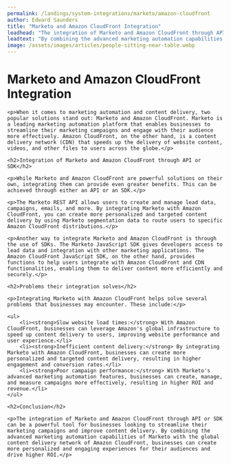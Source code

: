 ```yaml
---
permalink: /landings/system-integrations/marketo/amazon-cloudfront
author: Edward Saunders
title: "Marketo and Amazon CloudFront Integration"
leadhead: "The integration of Marketo and Amazon CloudFront through API or SDK can be a powerful tool for businesses looking to streamline their marketing campaigns and improve content delivery"
leadtext: "By combining the advanced marketing automation capabilities of Marketo with the global content delivery network of Amazon CloudFront, businesses can create more personalized and engaging experiences for their audiences and drive higher ROI."
image: /assets/images/articles/people-sitting-near-table.webp
---
```

<div class="arttext">	<h1>Marketo and Amazon CloudFront Integration</h1>

	<p>When it comes to marketing automation and content delivery, two popular solutions stand out: Marketo and Amazon CloudFront. Marketo is a leading marketing automation platform that enables businesses to streamline their marketing campaigns and engage with their audience more effectively. Amazon CloudFront, on the other hand, is a content delivery network (CDN) that speeds up the delivery of website content, videos, and other files to users across the globe.</p>

	<h2>Integration of Marketo and Amazon CloudFront through API or SDK</h2>

	<p>While Marketo and Amazon CloudFront are powerful solutions on their own, integrating them can provide even greater benefits. This can be achieved through either an API or an SDK.</p>

	<p>The Marketo REST API allows users to create and manage lead data, campaigns, emails, and more. By integrating Marketo with Amazon CloudFront, you can create more personalized and targeted content delivery by using Marketo segmentation data to route users to specific Amazon CloudFront distributions.</p>

	<p>Another way to integrate Marketo and Amazon CloudFront is through the use of SDKs. The Marketo JavaScript SDK gives developers access to lead data and integration with other marketing applications. The Amazon CloudFront JavaScript SDK, on the other hand, provides functions to help users integrate with Amazon CloudFront and CDN functionalities, enabling them to deliver content more efficiently and securely.</p>

	<h2>Problems their integration solves</h2>

	<p>Integrating Marketo with Amazon CloudFront helps solve several problems that businesses may encounter. These include:</p>

	<ul>
		<li><strong>Slow website load times:</strong> With Amazon CloudFront, businesses can leverage Amazon's global infrastructure to speed up content delivery to users, improving website performance and user experience.</li>
		<li><strong>Inefficient content delivery:</strong> By integrating Marketo with Amazon CloudFront, businesses can create more personalized and targeted content delivery, resulting in higher engagement and conversion rates.</li>
		<li><strong>Poor campaign performance:</strong> With Marketo's advanced marketing automation features, businesses can create, manage, and measure campaigns more effectively, resulting in higher ROI and revenue.</li>
	</ul>

	<h2>Conclusion</h2>

	<p>The integration of Marketo and Amazon CloudFront through API or SDK can be a powerful tool for businesses looking to streamline their marketing campaigns and improve content delivery. By combining the advanced marketing automation capabilities of Marketo with the global content delivery network of Amazon CloudFront, businesses can create more personalized and engaging experiences for their audiences and drive higher ROI.</p>
</div>
